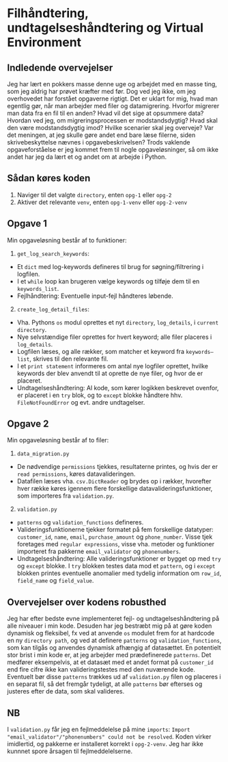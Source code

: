 # Filhåndtering, undtagelseshåndtering og Virtual Environment

## Indledende overvejelser

Jeg har lært en pokkers masse denne uge og arbejdet med en masse ting, som jeg aldrig har prøvet kræfter med før. Dog ved jeg ikke, om jeg overhovedet har forstået opgaverne rigtigt. Det er uklart for mig, hvad man egentlig gør, når man arbejder med filer og datamigrering. Hvorfor migrerer man data fra en fil til en anden? Hvad vil det sige at opsummere data? Hvordan ved jeg, om migreringsprocessen er modstandsdygtig? Hvad skal den være modstandsdygtig imod? Hvilke scenarier skal jeg overveje? Var det meningen, at jeg skulle gøre andet end bare læse filerne, siden skrivebeskyttelse nævnes i opgavebeskrivelsen? Trods vaklende opgaveforståelse er jeg kommet frem til nogle opgaveløsninger, så om ikke andet har jeg da lært et og andet om at arbejde i Python.

## Sådan køres koden

1. Naviger til det valgte `directory`, enten `opg-1` eller `opg-2`
2. Aktiver det relevante `venv`, enten `opg-1-venv` eller `opg-2-venv`

## Opgave 1

Min opgaveløsning består af to funktioner:

1. `get_log_search_keywords`:

- Et `dict` med log-keywords defineres til brug for søgning/filtrering i logfilen.
- I et `while` loop kan brugeren vælge keywords og tilføje dem til en `keywords_list`.
- Fejlhåndtering: Eventuelle input-fejl håndteres løbende.

2. `create_log_detail_files`:

- Vha. Pythons `os` modul oprettes et nyt `directory`, `log_details`, i `current directory`.
- Nye selvstændige filer oprettes for hvert keyword; alle filer placeres i `log_details`.
- Logfilen læses, og alle rækker, som matcher et keyword fra `keywords–list`, skrives til den relevante fil.
- I et `print statement` informeres om antal nye logfiler oprettet, hvilke keywords der blev anvendt til at oprette de nye filer, og hvor de er placeret.
- Undtagelseshåndtering: Al kode, som kører logikken beskrevet ovenfor, er placeret i en `try` blok, og to `except` blokke håndtere hhv. `FileNotFoundError` og evt. andre undtagelser.

## Opgave 2

Min opgaveløsning består af to filer:

1. `data_migration.py`

- De nødvendige `permissions` tjekkes, resultaterne printes, og hvis der er `read permissions`, køres datavalideringen.
- Datafilen læses vha. `csv.DictReader` og brydes op i rækker, hvorefter hver række køres igennem flere forskellige datavalideringsfunktioner, som importeres fra `validation.py`.

2. `validation.py`

- `patterns` og `validation_functions` defineres.
- Valideringsfunktionerne tjekker formatet på fem forskellige datatyper: `customer_id`, `name`, `email`, `purchase_amount` og `phone_number`. Visse tjek foretages med `regular expressions`, visse vha. metoder og funktioner importeret fra pakkerne `email_validator` og `phonenumbers`.
- Undtagelseshåndtering: Alle valideringsfunktioner er bygget op med `try` og `except` blokke. I `try` blokken testes data mod et `pattern`, og i `except` blokken printes eventuelle anomalier med tydelig information om `row_id`, `field_name` og `field_value`.

## Overvejelser over kodens robusthed

Jeg har efter bedste evne implementeret fejl- og undtagelseshåndtering på alle niveauer i min kode. Desuden har jeg bestræbt mig på at gøre koden dynamisk og fleksibel, fx ved at anvende `os` modulet frem for at hardcode en ny `directory path`, og ved at definere `patterns` og `validation_functions`, som kan tilgås og anvendes dynamisk afhængig af datasættet.
En potentielt stor brist i min kode er, at jeg arbejder med prædefinerede `patterns`. Det medfører eksempelvis, at et datasæt med et andet format på `customer_id` end fire cifre ikke kan valideringstestes med den nuværende kode. Eventuelt bør disse `patterns` trækkes ud af `validation.py` filen og placeres i en separat fil, så det fremgår tydeligt, at alle `patterns` bør efterses og justeres efter de data, som skal valideres.

## NB

I `validation.py` får jeg en fejlmeddelelse på mine `imports`: `Import "email_validator"/"phonenumbers" could not be resolved`. Koden virker imidlertid, og pakkerne er installeret korrekt i `opg-2-venv`. Jeg har ikke kunnnet spore årsagen til fejlmeddelelserne.